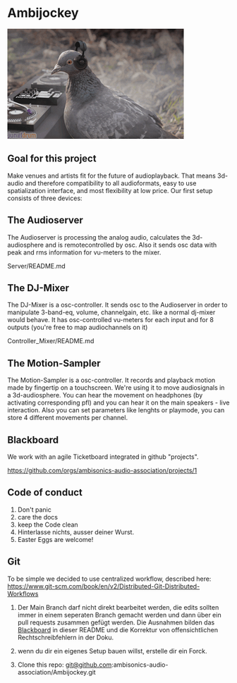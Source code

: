 # Ambijockey

![first ambijocky](doc/pix/gif1.gif)

## Goal for this project
Make venues and artists fit for the future of audioplayback. That means 3d-audio and therefore compatibility to all audioformats, easy to use spatialization interface, and most flexibility at low price. Our first setup consists of three devices:

## The Audioserver
The Audioserver is processing the analog audio, calculates the 3d-audiosphere and is remotecontrolled by osc. Also it sends osc data with peak and rms information for vu-meters to the mixer. 

Server/README.md

## The DJ-Mixer
The DJ-Mixer is a osc-controller. It sends osc to the Audioserver in order to manipulate 3-band-eq, volume, channelgain, etc. like a normal dj-mixer would behave. It has osc-controlled vu-meters for each input and for 8 outputs (you're free to map audiochannels on it)

Controller_Mixer/README.md

## The Motion-Sampler
The Motion-Sampler is a osc-controller. It records and playback motion made by fingertip on a touchscreen. We're using it to move audiosignals in a 3d-audiosphere. You can hear the movement on headphones (by activating corresponding pfl) and you can hear it on the main speakers - live interaction. Also you can set parameters like lenghts or playmode, you can store 4 different movements per channel.


## Blackboard
We work with an agile Ticketboard integrated in github "projects".

https://github.com/orgs/ambisonics-audio-association/projects/1


## Code of conduct
1. Don't panic
2. care the docs
3. keep the Code clean
4. Hinterlasse nichts, ausser deiner Wurst.
5. Easter Eggs are welcome!


## Git
To be simple we decided to use centralized workflow, described here:
https://www.git-scm.com/book/en/v2/Distributed-Git-Distributed-Workflows

1. Der Main Branch darf nicht direkt bearbeitet werden, die edits sollten immer in einem seperaten Branch gemacht werden und dann über ein pull requests zusammen gefügt werden. Die Ausnahmen bilden das [Blackboard](#Blackboard) in dieser README und die Korrektur von offensichtlichen Rechtschreibfehlern in der Doku.

2. wenn du dir ein eigenes Setup bauen willst, erstelle dir ein Forck.

3. Clone this repo:
git@github.com:ambisonics-audio-association/Ambijockey.git
